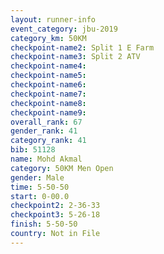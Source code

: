 ```yaml
---
layout: runner-info 
event_category: jbu-2019 
category_km: 50KM 
checkpoint-name2: Split 1 E Farm 
checkpoint-name3: Split 2 ATV 
checkpoint-name4: 
checkpoint-name5: 
checkpoint-name6: 
checkpoint-name7: 
checkpoint-name8: 
checkpoint-name9: 
overall_rank: 67
gender_rank: 41
category_rank: 41
bib: 51128
name: Mohd Akmal
category: 50KM Men Open
gender: Male
time: 5-50-50
start: 0-00.0
checkpoint2: 2-36-33
checkpoint3: 5-26-18
finish: 5-50-50
country: Not in File
---
```

